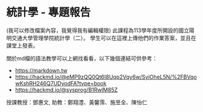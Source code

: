 # 統計學 - 專題報告
(我可以修改檔案內容，我覺得我有編輯權限)
此課程為113學年度所開設的國立陽明交通大學管理學院統計學（二）。
學生可以在這裡上傳他們的作業答案，並且在課堂上發表。



關於md檔的語法教學可以上網找看看，以下幾個連結可供參考：

- https://markdown.tw
- https://hackmd.io/@eMP9zQQ0Qt6I8Uqp2Vqy6w/SyiOheL5N/%2FBVqowKshRH246Q7UDyodFA?type=book
- https://hackmd.io/@sysprog/B1RwlM85Z







授課教授：鄧惠文, 助教：鄭翔澧、黃馨霈、施昱全、陳怡仁
